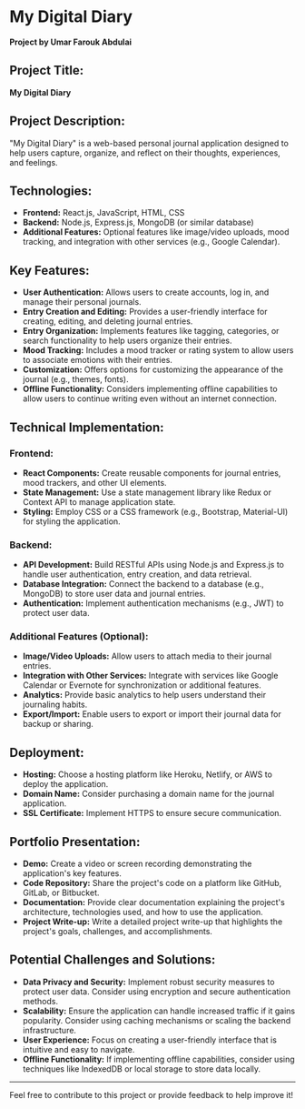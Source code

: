 # My Digital Diary
**Project by Umar Farouk Abdulai**

## Project Title: 
**My Digital Diary**

## Project Description:
"My Digital Diary" is a web-based personal journal application designed to help users capture, organize, and reflect on their thoughts, experiences, and feelings.

## Technologies:
- **Frontend:** React.js, JavaScript, HTML, CSS
- **Backend:** Node.js, Express.js, MongoDB (or similar database)
- **Additional Features:** Optional features like image/video uploads, mood tracking, and integration with other services (e.g., Google Calendar).

## Key Features:
- **User Authentication:** Allows users to create accounts, log in, and manage their personal journals.
- **Entry Creation and Editing:** Provides a user-friendly interface for creating, editing, and deleting journal entries.
- **Entry Organization:** Implements features like tagging, categories, or search functionality to help users organize their entries.
- **Mood Tracking:** Includes a mood tracker or rating system to allow users to associate emotions with their entries.
- **Customization:** Offers options for customizing the appearance of the journal (e.g., themes, fonts).
- **Offline Functionality:** Considers implementing offline capabilities to allow users to continue writing even without an internet connection.

## Technical Implementation:

### Frontend:
- **React Components:** Create reusable components for journal entries, mood trackers, and other UI elements.
- **State Management:** Use a state management library like Redux or Context API to manage application state.
- **Styling:** Employ CSS or a CSS framework (e.g., Bootstrap, Material-UI) for styling the application.

### Backend:
- **API Development:** Build RESTful APIs using Node.js and Express.js to handle user authentication, entry creation, and data retrieval.
- **Database Integration:** Connect the backend to a database (e.g., MongoDB) to store user data and journal entries.
- **Authentication:** Implement authentication mechanisms (e.g., JWT) to protect user data.

### Additional Features (Optional):
- **Image/Video Uploads:** Allow users to attach media to their journal entries.
- **Integration with Other Services:** Integrate with services like Google Calendar or Evernote for synchronization or additional features.
- **Analytics:** Provide basic analytics to help users understand their journaling habits.
- **Export/Import:** Enable users to export or import their journal data for backup or sharing.

## Deployment:
- **Hosting:** Choose a hosting platform like Heroku, Netlify, or AWS to deploy the application.
- **Domain Name:** Consider purchasing a domain name for the journal application.
- **SSL Certificate:** Implement HTTPS to ensure secure communication.

## Portfolio Presentation:
- **Demo:** Create a video or screen recording demonstrating the application's key features.
- **Code Repository:** Share the project's code on a platform like GitHub, GitLab, or Bitbucket.
- **Documentation:** Provide clear documentation explaining the project's architecture, technologies used, and how to use the application.
- **Project Write-up:** Write a detailed project write-up that highlights the project's goals, challenges, and accomplishments.

## Potential Challenges and Solutions:

- **Data Privacy and Security:** Implement robust security measures to protect user data. Consider using encryption and secure authentication methods.
- **Scalability:** Ensure the application can handle increased traffic if it gains popularity. Consider using caching mechanisms or scaling the backend infrastructure.
- **User Experience:** Focus on creating a user-friendly interface that is intuitive and easy to navigate.
- **Offline Functionality:** If implementing offline capabilities, consider using techniques like IndexedDB or local storage to store data locally.

---

Feel free to contribute to this project or provide feedback to help improve it!

